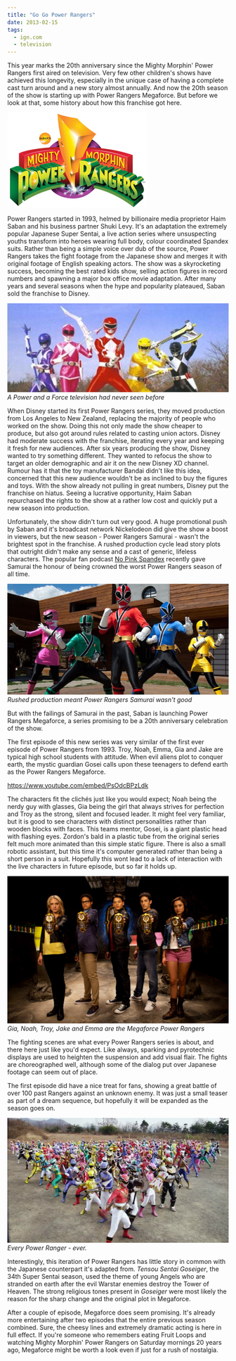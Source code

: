```yaml
---
title: "Go Go Power Rangers"
date: 2013-02-15
tags:
  - ign.com
  - television
---
```


This year marks the 20th anniversary since the Mighty Morphin' Power Rangers first aired on television. Very few other children's shows have achieved this longevity, especially in the unique case of having a complete cast turn around and a new story almost annually. And now the 20th season of the show is starting up with Power Rangers Megaforce. But before we look at that, some history about how this franchise got here.

![](../../assets/images/blog/Rangers5.jpg)

Power Rangers started in 1993, helmed by billionaire media proprietor Haim Saban and his business partner Shuki Levy. It's an adaptation the extremely popular Japanese Super Sentai, a live action series where unsuspecting youths transform into heroes wearing full body, colour coordinated Spandex suits. Rather than being a simple voice over dub of the source, Power Rangers takes the fight footage from the Japanese show and merges it with original footage of English speaking actors. The show was a skyrocketing success, becoming the best rated kids show, selling action figures in record numbers and spawning a major box office movie adaptation. After many years and several seasons when the hype and popularity plateaued, Saban sold the franchise to Disney.

![A Power and a Force television had never seen before](../../assets/images/blog/Rangers1.jpg)
_A Power and a Force television had never seen before_

When Disney started its first Power Rangers series, they moved production from Los Angeles to New Zealand, replacing the majority of people who worked on the show. Doing this not only made the show cheaper to produce, but also got around rules related to casting union actors. Disney had moderate success with the franchise, iterating every year and keeping it fresh for new audiences. After six years producing the show, Disney wanted to try something different. They wanted to refocus the show to target an older demographic and air it on the new Disney XD channel. Rumour has it that the toy manufacturer Bandai didn't like this idea, concerned that this new audience wouldn't be as inclined to buy the figures and toys. With the show already not pulling in great numbers, Disney put the franchise on hiatus. Seeing a lucrative opportunity, Haim Saban repurchased the rights to the show at a rather low cost and quickly put a new season into production.

Unfortunately, the show didn't turn out very good. A huge promotional push by Saban and it's broadcast network Nickelodeon did give the show a boost in viewers, but the new season - Power Rangers Samurai - wasn't the brightest spot in the franchise. A rushed production cycle lead story plots that outright didn't make any sense and a cast of generic, lifeless characters. The popular fan podcast [No Pink Spandex](http://awwman.com/nps/main/) recently gave Samurai the honour of being crowned the worst Power Rangers season of all time.

![Rushed production meant Power Rangers Samurai wasn't good](../../assets/images/blog/Rangers2.jpg)
_Rushed production meant Power Rangers Samurai wasn't good_

But with the failings of Samurai in the past, Saban is launching Power Rangers Megaforce, a series promising to be a 20th anniversary celebration of the show.

The first episode of this new series was very similar of the first ever episode of Power Rangers from 1993. Troy, Noah, Emma, Gia and Jake are typical high school students with attitude. When evil aliens plot to conquer earth, the mystic guardian Gosei calls upon these teenagers to defend earth as the Power Rangers Megaforce.

https://www.youtube.com/embed/PsOdcBPzLdk

The characters fit the clichés just like you would expect; Noah being the nerdy guy with glasses, Gia being the girl that always strives for perfection and Troy as the strong, silent and focused leader. It might feel very familiar, but it is good to see characters with distinct personalities rather than wooden blocks with faces. This teams mentor, Gosei, is a giant plastic head with flashing eyes. Zordon's bald in a plastic tube from the original series felt much more animated than this simple static figure. There is also a small robotic assistant, but this time it's computer generated rather than being a short person in a suit. Hopefully this wont lead to a lack of interaction with the live characters in future episode, but so far it holds up.

![Gia, Noah, Troy, Jake and Emma are the Megaforce Power Rangers](../../assets/images/blog/Rangers3.jpg)
_Gia, Noah, Troy, Jake and Emma are the Megaforce Power Rangers_

The fighting scenes are what every Power Rangers series is about, and there here just like you'd expect. Like always, sparking and pyrotechnic displays are used to heighten the suspension and add visual flair. The fights are choreographed well, although some of the dialog put over Japanese footage can seem out of place.

The first episode did have a nice treat for fans, showing a great battle of over 100 past Rangers against an unknown enemy. It was just a small teaser as part of a dream sequence, but hopefully it will be expanded as the season goes on.

![Every Power Ranger - ever.](../../assets/images/blog/vlcsnap-2013-02-15-22h31m58s116.png)
_Every Power Ranger - ever._

Interestingly, this iteration of Power Rangers has little story in common with the Japanese counterpart it's adapted from. _Tensou Sentai Goseiger_, the 34th Super Sentai season, used the theme of young Angels who are stranded on earth after the evil Warstar enemies destroy the Tower of Heaven. The strong religious tones present in _Goseiger_ were most likely the reason for the sharp change and the original plot in Megaforce.

After a couple of episode, Megaforce does seem promising. It's already more entertaining after two episodes that the entire previous season combined. Sure, the cheesy lines and extremely dramatic acting is here in full effect. If you're someone who remembers eating Fruit Loops and watching Mighty Morphin' Power Rangers on Saturday mornings 20 years ago, Megaforce might be worth a look even if just for a rush of nostalgia.
